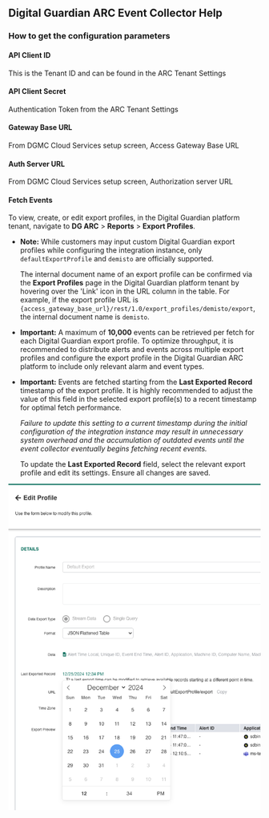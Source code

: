 ## Digital Guardian ARC Event Collector Help

### How to get the configuration parameters

#### API Client ID

This is the Tenant ID and can be found in the ARC Tenant Settings 

#### API Client Secret

Authentication Token from the ARC Tenant Settings 

#### Gateway Base URL

From DGMC Cloud Services setup screen, Access Gateway Base URL 

#### Auth Server URL

From DGMC Cloud Services setup screen, Authorization server URL 

#### Fetch Events

To view, create, or edit export profiles, in the Digital Guardian platform tenant, navigate to **DG ARC** > **Reports** > **Export Profiles**.

* **Note:** While customers may input custom Digital Guardian export profiles while configuring the integration instance, only `defaultExportProfile` and `demisto` are officially supported.

    The internal document name of an export profile can be confirmed via the **Export Profiles** page in the Digital Guardian platform tenant by hovering over the 'Link' icon in the URL column in the table. For example, if the export profile URL is `{access_gateway_base_url}/rest/1.0/export_profiles/demisto/export`, the internal document name is `demisto`.

* **Important:** A maximum of **10,000** events can be retrieved per fetch for each Digital Guardian export profile. To optimize throughput, it is recommended to distribute alerts and events across multiple export profiles and configure the export profile in the Digital Guardian ARC platform to include only relevant alarm and event types.

* **Important:** Events are fetched starting from the **Last Exported Record** timestamp of the export profile. It is highly recommended to adjust the value of this field in the selected export profile(s) to a recent timestamp for optimal fetch performance.

    _Failure to update this setting to a current timestamp during the initial configuration of the integration instance may result in unnecessary system overhead and the accumulation of outdated events until the event collector eventually begins fetching recent events._

    To update the **Last Exported Record** field, select the relevant export profile and edit its settings. Ensure all changes are saved.

![Digital Guardian export profile edit](../../doc_files/edit_export_profile.png)
